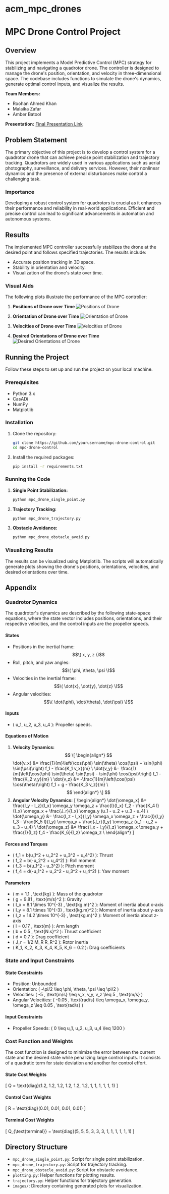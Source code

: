 # acm_mpc_drones
# MPC Drone Control Project

## Overview
This project implements a Model Predictive Control (MPC) strategy for stabilizing and navigating a quadrotor drone. The controller is designed to manage the drone's position, orientation, and velocity in three-dimensional space. The codebase includes functions to simulate the drone's dynamics, generate optimal control inputs, and visualize the results.

**Team Members:**
- Roohan Ahmed Khan
- Malaika Zafar
- Amber Batool


**Presentation:** [Final Presentation Link](https://your-presentation-link.com)

## Problem Statement
The primary objective of this project is to develop a control system for a quadrotor drone that can achieve precise point stabilization and trajectory tracking. Quadrotors are widely used in various applications such as aerial photography, surveillance, and delivery services. However, their nonlinear dynamics and the presence of external disturbances make control a challenging task.

### Importance
Developing a robust control system for quadrotors is crucial as it enhances their performance and reliability in real-world applications. Efficient and precise control can lead to significant advancements in automation and autonomous systems.

## Results
The implemented MPC controller successfully stabilizes the drone at the desired point and follows specified trajectories. The results include:
- Accurate position tracking in 3D space.
- Stability in orientation and velocity.
- Visualization of the drone's state over time.

### Visual Aids
The following plots illustrate the performance of the MPC controller:

1. **Positions of Drone over Time**
   ![Positions of Drone](images/position_plot.png)

2. **Orientation of Drone over Time**
   ![Orientation of Drone](images/orientation_plot.png)

3. **Velocities of Drone over Time**
   ![Velocities of Drone](images/velocity_plot.png)

4. **Desired Orientations of Drone over Time**
   ![Desired Orientations of Drone](images/desired_orientation_plot.png)

## Running the Project
Follow these steps to set up and run the project on your local machine.

### Prerequisites
- Python 3.x
- CasADi
- NumPy
- Matplotlib

### Installation
1. Clone the repository:
    ```bash
    git clone https://github.com/yourusername/mpc-drone-control.git
    cd mpc-drone-control
    ```

2. Install the required packages:
    ```bash
    pip install -r requirements.txt
    ```

### Running the Code
1. **Single Point Stabilization:**
    ```bash
    python mpc_drone_single_point.py
    ```

2. **Trajectory Tracking:**
    ```bash
    python mpc_drone_trajectory.py
    ```

3. **Obstacle Avoidance:**
    ```bash
    python mpc_drone_obstacle_avoid.py
    ```

### Visualizing Results
The results can be visualized using Matplotlib. The scripts will automatically generate plots showing the drone's positions, orientations, velocities, and desired orientations over time.

## Appendix
### Quadrotor Dynamics
The quadrotor's dynamics are described by the following state-space equations, where the state vector includes positions, orientations, and their respective velocities, and the control inputs are the propeller speeds.

#### States

- Positions in the inertial frame: $$\( x, y, z \)$$  
- Roll, pitch, and yaw angles: $$\( \phi, \theta, \psi \)$$ 
- Velocities in the inertial frame: $$\( \dot{x}, \dot{y}, \dot{z} \)$$ 
- Angular velocities: $$\( \dot{\phi}, \dot{\theta}, \dot{\psi} \)$$ 

#### Inputs
- \( u_1, u_2, u_3, u_4 \): Propeller speeds.

#### Equations of Motion

1. **Velocity Dynamics:**
$$
   \[
   \begin{align*}
   $$\dot{v_x} &= \frac{1}{m}\left(\cos(\phi) \sin(\theta) \cos(\psi) + \sin(\phi) \sin(\psi)\right) f_1 - \frac{K_1 v_x}{m} \\
   \dot{v_y} &= \frac{1}{m}\left(\cos(\phi) \sin(\theta) \sin(\psi) - \sin(\phi) \cos(\psi)\right) f_1 - \frac{K_2 v_y}{m} \\
   \dot{v_z} &= -\frac{1}{m}\left(\cos(\psi) \cos(\theta)\right) f_1 + g - \frac{K_3 v_z}{m} \\$$
   \end{align*}
   \]
$$
2. **Angular Velocity Dynamics:**
   \[
   \begin{align*}
   \dot{\omega_x} &= \frac{I_y - I_z}{I_x} \omega_y \omega_z + \frac{l}{I_x} f_2 - \frac{K_4 l}{I_x} \omega_x + \frac{J_r}{I_x} \omega_y (u_1 - u_2 + u_3 - u_4) \\
   \dot{\omega_y} &= \frac{I_z - I_x}{I_y} \omega_x \omega_z + \frac{l}{I_y} f_3 - \frac{K_5 l}{I_y} \omega_y + \frac{J_r}{I_y} \omega_z (u_1 - u_2 + u_3 - u_4) \\
   \dot{\omega_z} &= \frac{I_x - I_y}{I_z} \omega_x \omega_y + \frac{1}{I_z} f_4 - \frac{K_6}{I_z} \omega_z \\
   \end{align*}
   \]

#### Forces and Torques
- \( f_1 = b(u_1^2 + u_2^2 + u_3^2 + u_4^2) \): Thrust
- \( f_2 = b(-u_2^2 + u_4^2) \): Roll moment
- \( f_3 = b(u_1^2 - u_3^2) \): Pitch moment
- \( f_4 = d(-u_1^2 + u_2^2 - u_3^2 + u_4^2) \): Yaw moment

#### Parameters
- \( m = 1.1 \, \text{kg} \): Mass of the quadrotor
- \( g = 9.81 \, \text{m/s}^2 \): Gravity
- \( I_x = 8.1 \times 10^{-3} \, \text{kg.m}^2 \): Moment of inertia about x-axis
- \( I_y = 8.1 \times 10^{-3} \, \text{kg.m}^2 \): Moment of inertia about y-axis
- \( I_z = 14.2 \times 10^{-3} \, \text{kg.m}^2 \): Moment of inertia about z-axis
- \( l = 0.17 \, \text{m} \): Arm length
- \( b = 0.5 \, \text{N.s}^2 \): Thrust coefficient
- \( d = 0.7 \): Drag coefficient
- \( J_r = 1/2 M_R R_R^2 \): Rotor inertia
- \( K_1, K_2, K_3, K_4, K_5, K_6 = 0.2 \): Drag coefficients

### State and Input Constraints
#### State Constraints
- Position: Unbounded
- Orientation: \( -\pi/2 \leq \phi, \theta, \psi \leq \pi/2 \)
- Velocities: \( -5 \, \text{m/s} \leq v_x, v_y, v_z \leq 5 \, \text{m/s} \)
- Angular Velocities: \( -0.05 \, \text{rad/s} \leq \omega_x, \omega_y, \omega_z \leq 0.05 \, \text{rad/s} \)

#### Input Constraints
- Propeller Speeds: \( 0 \leq u_1, u_2, u_3, u_4 \leq 1200 \)

### Cost Function and Weights
The cost function is designed to minimize the error between the current state and the desired state while penalizing large control inputs. It consists of a quadratic term for state deviation and another for control effort.

#### State Cost Weights
\[
Q = \text{diag}(1.2, 1.2, 1.2, 1.2, 1.2, 1.2, 1, 1, 1, 1, 1, 1)
\]

#### Control Cost Weights
\[
R = \text{diag}(0.01, 0.01, 0.01, 0.01)
\]

#### Terminal Cost Weights
\[
Q_{\text{terminal}} = \text{diag}(5, 5, 5, 3, 3, 3, 1, 1, 1, 1, 1, 1)
\]


## Directory Structure
- `mpc_drone_single_point.py`: Script for single point stabilization.
- `mpc_drone_trajectory.py`: Script for trajectory tracking.
- `mpc_drone_obstacle_avoid.py`: Script for obstacle avoidance.
- `plotting.py`: Helper functions for plotting results.
- `trajectory.py`: Helper functions for trajectory generation.
- `images/`: Directory containing generated plots for visualization.



